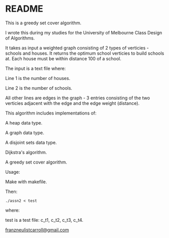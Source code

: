 # README #

This is a greedy set cover algorithm. 

I wrote this during my studies for the University of Melbourne Class Design of Algorithms.

It takes as input a weighted graph consisting of 2 types of verticies - schools and houses.
It returns the optimum school verticies to build schools at. Each house must be within distance 100 of a school.

The input is a text file where:

Line 1 is the number of houses.

Line 2 is the number of schools.

All other lines are edges in the graph - 3 entries consisting of the two verticies adjacent with the edge and the edge weight (distance).

This algorithm includes implementations of:

A heap data type.

A graph data type.

A disjoint sets data type.

Dijkstra's algorithm.

A greedy set cover algorithm.

Usage:

Make with makefile.

Then:

    ./assn2 < test

where:

test is a test file: c_t1, c_t2, c_t3, c_t4.

franzneulistcarroll@gmail.com